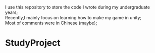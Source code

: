 I use this repository to store the code I wrote during my undergraduate years;<br>
Recently,I mainly focus on learning how to make my game in unity;<br>
Most of comments were in Chinese (maybe);<br>
# StudyProject<br>
